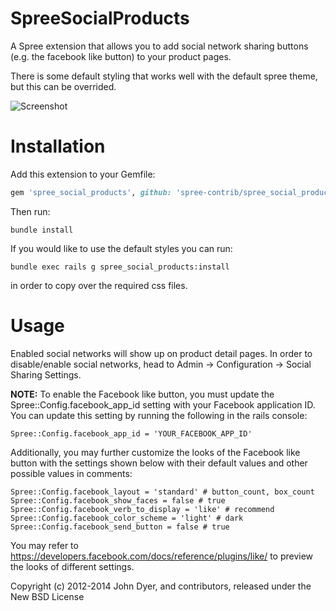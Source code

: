 SpreeSocialProducts
===================

A Spree extension that allows you to add social network sharing buttons (e.g. the facebook like button) to your product pages.

There is some default styling that works well with the default spree theme, but this can be overrided.

![Screenshot](http://i.minus.com/iPkrAfsR0nphT.png)


Installation
=======

Add this extension to your Gemfile:

```ruby
gem 'spree_social_products', github: 'spree-contrib/spree_social_products', branch: '2-4-stable'
```

Then run:

```
bundle install
```

If you would like to use the default styles you can run:

```
bundle exec rails g spree_social_products:install
```

in order to copy over the required css files.

Usage
=======

Enabled social networks will show up on product detail pages. In order to disable/enable social networks, head to Admin -> Configuration -> Social Sharing Settings.

__NOTE:__ To enable the Facebook like button, you must update the Spree::Config.facebook_app_id setting with your Facebook application ID. You can update this setting by running the following in the rails console:

```
Spree::Config.facebook_app_id = 'YOUR_FACEBOOK_APP_ID'
```

Additionally, you may further customize the looks of the Facebook like button with the settings shown below with their default values and other possible values in comments:

```
Spree::Config.facebook_layout = 'standard' # button_count, box_count
Spree::Config.facebook_show_faces = false # true
Spree::Config.facebook_verb_to_display = 'like' # recommend
Spree::Config.facebook_color_scheme = 'light' # dark
Spree::Config.facebook_send_button = false # true
```

You may refer to https://developers.facebook.com/docs/reference/plugins/like/ to preview the looks of different settings.

Copyright (c) 2012-2014 John Dyer, and contributors, released under the New BSD License
